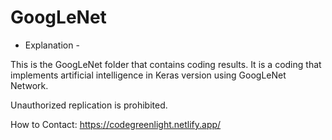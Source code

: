 # GoogLeNet

- Explanation -

This is the GoogLeNet folder that contains coding results.
It is a coding that implements artificial intelligence in Keras version using GoogLeNet Network.

Unauthorized replication is prohibited.

How to Contact: https://codegreenlight.netlify.app/
